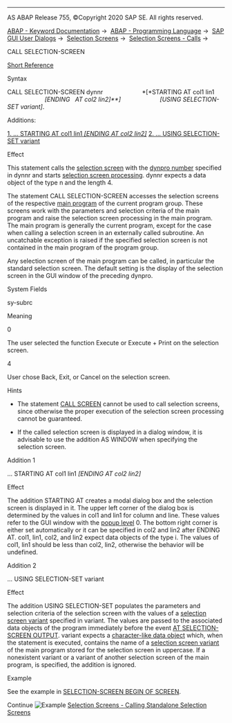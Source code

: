   

* * *

AS ABAP Release 755, ©Copyright 2020 SAP SE. All rights reserved.

[ABAP - Keyword Documentation](javascript:call_link\('abenabap.htm'\)) →  [ABAP - Programming Language](javascript:call_link\('abenabap_reference.htm'\)) →  [SAP GUI User Dialogs](javascript:call_link\('abenabap_screens.htm'\)) →  [Selection Screens](javascript:call_link\('abenselection_screen.htm'\)) →  [Selection Screens - Calls](javascript:call_link\('abenselection_screen_call.htm'\)) → 

CALL SELECTION-SCREEN

[Short Reference](javascript:call_link\('abapcall_selection-screen_shortref.htm'\))

Syntax

CALL SELECTION-SCREEN dynnr
                      *\[*STARTING AT col1 lin1
                      *\[*ENDING   AT col2 lin2*\]**\]*
                      *\[*USING SELECTION-SET variant*\]*.

Additions:

[1\. ... STARTING AT col1 lin1 *\[*ENDING AT col2 lin2*\]*](#!ABAP_ADDITION_1@1@)
[2\. ... USING SELECTION-SET variant](#!ABAP_ADDITION_2@2@)

Effect

This statement calls the [selection screen](javascript:call_link\('abenselection_screen_glosry.htm'\) "Glossary Entry") with the [dynpro number](javascript:call_link\('abendynpro_number_glosry.htm'\) "Glossary Entry") specified in dynnr and starts [selection screen processing](javascript:call_link\('abenselscreen_processing_glosry.htm'\) "Glossary Entry"). dynnr expects a data object of the type n and the length 4.

The statement CALL SELECTION-SCREEN accesses the selection screens of the respective [main program](javascript:call_link\('abenmain_program_glosry.htm'\) "Glossary Entry") of the current program group. These screens work with the parameters and selection criteria of the main program and raise the selection screen processing in the main program. The main program is generally the current program, except for the case when calling a selection screen in an externally called subroutine. An uncatchable exception is raised if the specified selection screen is not contained in the main program of the program group.

Any selection screen of the main program can be called, in particular the standard selection screen. The default setting is the display of the selection screen in the GUI window of the preceding dynpro.

System Fields

sy-subrc

Meaning

0

The user selected the function Execute or Execute + Print on the selection screen.

4

User chose Back, Exit, or Cancel on the selection screen.

Hints

-   The statement [CALL SCREEN](javascript:call_link\('abapcall_screen.htm'\)) cannot be used to call selection screens, since otherwise the proper execution of the selection screen processing cannot be guaranteed.

-   If the called selection screen is displayed in a dialog window, it is advisable to use the addition AS WINDOW when specifying the selection screen.
    

Addition 1

... STARTING AT col1 lin1 *\[*ENDING AT col2 lin2*\]*

Effect

The addition STARTING AT creates a modal dialog box and the selection screen is displayed in it. The upper left corner of the dialog box is determined by the values in col1 and lin1 for column and line. These values refer to the GUI window with the [popup level](javascript:call_link\('abenpop-up_level_glosry.htm'\) "Glossary Entry") 0. The bottom right corner is either set automatically or it can be specified in col2 and lin2 after ENDING AT. col1, lin1, col2, and lin2 expect data objects of the type i. The values of col1, lin1 should be less than col2, lin2, otherwise the behavior will be undefined.

Addition 2

... USING SELECTION-SET variant

Effect

The addition USING SELECTION-SET populates the parameters and selection criteria of the selection screen with the values of a [selection screen variant](javascript:call_link\('abenvariant_glosry.htm'\) "Glossary Entry") specified in variant. The values are passed to the associated data objects of the program immediately before the event [AT SELECTION-SCREEN OUTPUT](javascript:call_link\('abapat_selection-screen.htm'\)). variant expects a [character-like data object](javascript:call_link\('abencharlike_data_object_glosry.htm'\) "Glossary Entry") which, when the statement is executed, contains the name of a [selection screen variant](javascript:call_link\('abenvariant_glosry.htm'\) "Glossary Entry") of the main program stored for the selection screen in uppercase. If a nonexistent variant or a variant of another selection screen of the main program, is specified, the addition is ignored.

Example

See the example in [SELECTION-SCREEN BEGIN OF SCREEN](javascript:call_link\('abapselection-screen_normal.htm'\)).

Continue
![Example](exa.gif "Example") [Selection Screens - Calling Standalone Selection Screens](javascript:call_link\('abensel_screen_call_sel_scr_abexa.htm'\))